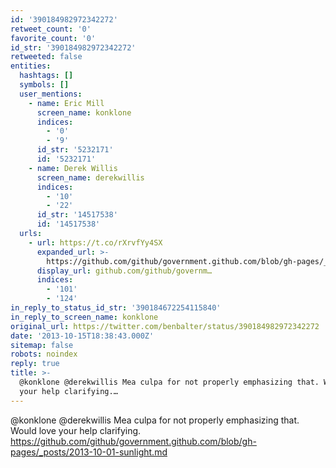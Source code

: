 ```yaml
---
id: '390184982972342272'
retweet_count: '0'
favorite_count: '0'
id_str: '390184982972342272'
retweeted: false
entities:
  hashtags: []
  symbols: []
  user_mentions:
    - name: Eric Mill
      screen_name: konklone
      indices:
        - '0'
        - '9'
      id_str: '5232171'
      id: '5232171'
    - name: Derek Willis
      screen_name: derekwillis
      indices:
        - '10'
        - '22'
      id_str: '14517538'
      id: '14517538'
  urls:
    - url: https://t.co/rXrvfYy4SX
      expanded_url: >-
        https://github.com/github/government.github.com/blob/gh-pages/_posts/2013-10-01-sunlight.md
      display_url: github.com/github/governm…
      indices:
        - '101'
        - '124'
in_reply_to_status_id_str: '390184672254115840'
in_reply_to_screen_name: konklone
original_url: https://twitter.com/benbalter/status/390184982972342272
date: '2013-10-15T18:38:43.000Z'
sitemap: false
robots: noindex
reply: true
title: >-
  @konklone @derekwillis Mea culpa for not properly emphasizing that. Would love
  your help clarifying.…
---
```


@konklone @derekwillis Mea culpa for not properly emphasizing that. Would love your help clarifying. https://github.com/github/government.github.com/blob/gh-pages/_posts/2013-10-01-sunlight.md